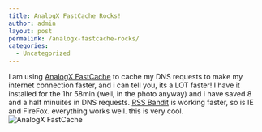 ```yaml
---
title: AnalogX FastCache Rocks!
author: admin
layout: post
permalink: /analogx-fastcache-rocks/
categories:
  - Uncategorized
---
```

I am using [AnalogX FastCache][1] to cache my DNS requests to make my internet connection faster, and i can tell you, its a LOT faster! I have it installed for the 1hr 58min (well, in the photo anyway) and i have saved 8 and a half minuites in DNS requests. [RSS Bandit][2] is working faster, so is IE and FireFox. everything works well. this is very cool.   
![AnalogX FastCache][3]

 [1]: http://www.analogx.com/contents/download/network/fc.htm
 [2]: http://www.rssbandit.org
 [3]: http://photos22.flickr.com/28709275_ade850bbba_o.jpg